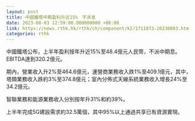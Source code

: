 ```yaml
---
layout: post
title: 中國鐵塔中期盈利升近15%　不派息
date: 2023-08-03 12:59:00.000000000 +08:00
link: https://news.rthk.hk/rthk/ch/component/k2/1711873-20230803.htm
categories: rthk
---
```


中國鐵塔公布，上半年盈利按年升近15%至48.4億元人民幣，不派中期息。EBITDA達到320.2億元。

期內，營業收入升2%至464.6億元，運營商業務收入跌1%至409.1億元，其中，塔類業務收入跌約3%至374.8億元；室內分佈式天線系統業務收入增長24%至34.2億元。

智聯業務和能源業務收入分別按年升31%和約39%。

上半年完成5G建設需求約32.5萬個，其中95%以上通過共享已有資源實現。
